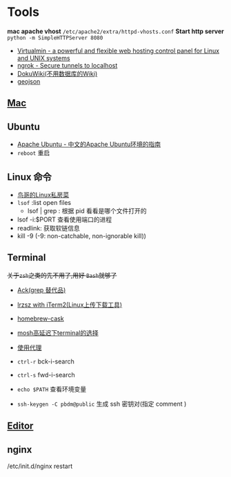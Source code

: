 # Tools

**mac apache vhost** `/etc/apache2/extra/httpd-vhosts.conf`
**Start http server** `python -m SimpleHTTPServer 8080`

* [Virtualmin - a powerful and flexible web hosting control panel for Linux and UNIX systems](http://www.virtualmin.com/)
* [ngrok - Secure tunnels to localhost](https://ngrok.com/)
* [DokuWiki(不用数据库的Wiki)](https://www.dokuwiki.org/dokuwiki)
* [geojson](http://geojson.org/)

## [Mac](2018-06-07-mac.md)

## Ubuntu

* [Apache Ubuntu - 中文的Apache Ubuntu环境的指南](http://wiki.ubuntu.org.cn/Apache)
* `reboot` 重启

## Linux 命令

* [鸟哥的Linux私房菜](http://linux.vbird.org)
* `lsof` :list open files
  * lsof | grep <pid>: 根据 pid 看看是哪个文件打开的
* lsof -i:$PORT 查看使用端口的进程
* readlink: 获取软链信息
* kill -9 (-9: non-catchable, non-ignorable kill))

## Terminal

~~关于`zsh`之类的先不用了,用好 `Bash`就够了~~

* [Ack(grep 替代品)](http://beyondgrep.com/documentation/)
* [lrzsz with iTerm2(Linux上传下载工具)](http://ixhan.com/2013/11/run-sz-rz-on-mac-with-iterm2/)
* [homebrew-cask](https://github.com/caskroom/homebrew-cask)
* [mosh高延迟下terminal的选择](https://mosh.mit.edu/)
* [使用代理](https://github.com/mrdulin/blog/issues/18)

* `ctrl-r` bck-i-search
* `ctrl-s` fwd-i-search
* `echo $PATH` 查看环境变量
* `ssh-keygen -C pbdm@public` 生成 ssh 密钥对(指定 comment )

## [Editor](2015-12-14-editor.md)

## nginx

/etc/init.d/nginx restart